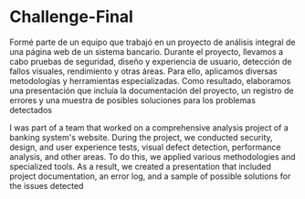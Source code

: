 # Challenge-Final
Formé parte de un equipo que trabajó en un proyecto de análisis integral de una página web de un sistema bancario. Durante el proyecto, 
llevamos a cabo pruebas de seguridad, diseño y experiencia de usuario, detección de fallos visuales, rendimiento y otras áreas. 
Para ello, aplicamos diversas metodologías y herramientas especializadas. Como resultado, elaboramos una presentación que incluía la documentación del proyecto, 
un registro de errores y una muestra de posibles soluciones para los problemas detectados

I was part of a team that worked on a comprehensive analysis project of a banking system's website. During the project, we conducted security, design, 
and user experience tests, visual defect detection, performance analysis, and other areas. To do this, we applied various methodologies and specialized tools. 
As a result, we created a presentation that included project documentation, an error log, and a sample of possible solutions for the issues detected